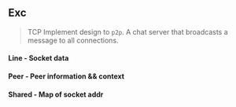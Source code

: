 ## Exc
> TCP Implement design to `p2p`. A chat server that broadcasts a message to all connections.

#### Line - Socket data
#### Peer - Peer information && context
#### Shared - Map of socket addr
